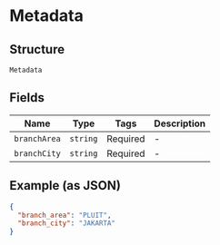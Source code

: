 
# Metadata

## Structure

`Metadata`

## Fields

| Name | Type | Tags | Description |
|  --- | --- | --- | --- |
| `branchArea` | `string` | Required | - |
| `branchCity` | `string` | Required | - |

## Example (as JSON)

```json
{
  "branch_area": "PLUIT",
  "branch_city": "JAKARTA"
}
```

